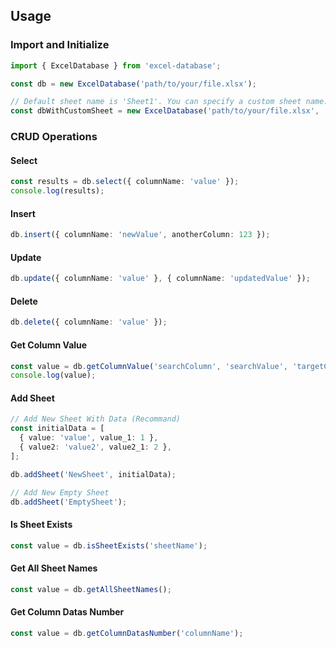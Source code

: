 ## Usage

### Import and Initialize

```typescript
import { ExcelDatabase } from 'excel-database';

const db = new ExcelDatabase('path/to/your/file.xlsx');

// Default sheet name is 'Sheet1'. You can specify a custom sheet name:
const dbWithCustomSheet = new ExcelDatabase('path/to/your/file.xlsx', 'CustomSheetName');
```

### CRUD Operations

#### Select

```typescript
const results = db.select({ columnName: 'value' });
console.log(results);
```

#### Insert

```typescript
db.insert({ columnName: 'newValue', anotherColumn: 123 });
```

#### Update

```typescript
db.update({ columnName: 'value' }, { columnName: 'updatedValue' });
```

#### Delete

```typescript
db.delete({ columnName: 'value' });
```

#### Get Column Value

```typescript
const value = db.getColumnValue('searchColumn', 'searchValue', 'targetColumn');
console.log(value);
```

#### Add Sheet
```typescript
// Add New Sheet With Data (Recommand)
const initialData = [
  { value: 'value', value_1: 1 },
  { value2: 'value2', value2_1: 2 },
];

db.addSheet('NewSheet', initialData);

// Add New Empty Sheet
db.addSheet('EmptySheet');
```

#### Is Sheet Exists
```typescript
const value = db.isSheetExists('sheetName');
```

#### Get All Sheet Names
```typescript
const value = db.getAllSheetNames();
```

#### Get Column Datas Number
```typescript
const value = db.getColumnDatasNumber('columnName');
```